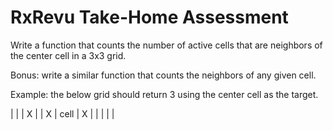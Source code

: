 # RxRevu Take-Home Assessment

Write a function that counts the number of active cells that are neighbors of the center cell in a 3x3 grid.

Bonus: write a similar function that counts the neighbors of any given cell.

Example: the below grid should return 3 using the center cell as the target.

| | | X |
| X | cell | X |
| | | |
